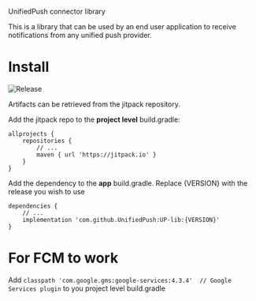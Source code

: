 UnifiedPush connector library

This is a library that can be used by an end user application to receive notifications from any unified push provider.

# Install
![Release](https://jitpack.io/v/UnifiedPush/UP-lib.svg)

Artifacts can be retrieved from the jitpack repository.

Add the jitpack repo to the **project level** build.gradle:
```
allprojects {
    repositories {
        // ...
        maven { url 'https://jitpack.io' }
    }
}
```

Add the dependency to the **app** build.gradle. Replace {VERSION} with the release you wish to use
```
dependencies {
    // ...
    implementation 'com.github.UnifiedPush:UP-lib:{VERSION}'
}
```

# For FCM to work
Add `classpath 'com.google.gms:google-services:4.3.4'  // Google Services plugin` to you project level build.gradle
